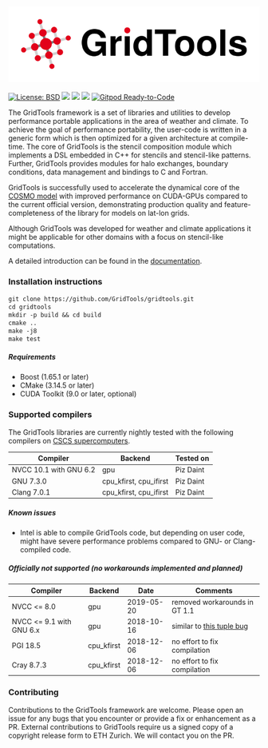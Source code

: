 <a href="https://GridTools.github.io/gridtools"><img src="docs/_static/logo.svg"/></a>
<br/><br/>
<a target="_blank" href="https://opensource.org/licenses/BSD-3-Clause">![License: BSD][BSD.License]</a>
![](https://github.com/GridTools/gridtools/workflows/CI/badge.svg?branch=master)
![](https://github.com/GridTools/gridtools/workflows/CMake-config/badge.svg?branch=master)
<a target="_blank" href="https://gridtools-slack.herokuapp.com"><img src="https://gridtools-slack.herokuapp.com/badge.svg"></a>
[![Gitpod Ready-to-Code](https://img.shields.io/badge/Gitpod-Ready--to--Code-blue?logo=gitpod)](https://gitpod.io/#https://github.com/GridTools/gridtools) 

The GridTools framework is a set of libraries and utilities to develop performance portable applications in the area of weather and climate. To achieve the goal of performance portability, the user-code is written in a generic form which is then optimized for a given architecture at compile-time. The core of GridTools is the stencil composition module which implements a DSL embedded in C++ for stencils and stencil-like patterns. Further, GridTools provides modules for halo exchanges, boundary conditions, data management and bindings to C and Fortran.

GridTools is successfully used to accelerate the dynamical core of the [COSMO model](http://cosmo-model.org/) with improved performance on CUDA-GPUs compared to the current official version, demonstrating production quality and feature-completeness of the library for models on lat-lon grids.

Although GridTools was developed for weather and climate applications it might be applicable for other domains with a focus on stencil-like computations.

A detailed introduction can be found in the [documentation](https://GridTools.github.io/gridtools).

### Installation instructions

```
git clone https://github.com/GridTools/gridtools.git
cd gridtools
mkdir -p build && cd build
cmake ..
make -j8
make test
```
##### Requirements

- Boost (1.65.1 or later)
- CMake (3.14.5 or later)
- CUDA Toolkit (9.0 or later, optional)

### Supported compilers

The GridTools libraries are currently nightly tested with the following compilers on [CSCS supercomputers](https://www.cscs.ch/computers/overview/).

| Compiler | Backend | Tested on |
| --- | --- | --- |
| NVCC 10.1 with GNU 6.2 | gpu | Piz Daint |
| GNU 7.3.0 | cpu_kfirst, cpu_ifirst | Piz Daint |
| Clang 7.0.1 | cpu_kfirst, cpu_ifirst | Piz Daint |

##### Known issues

- Intel is able to compile GridTools code, but depending on user code, might have severe performance problems compared to GNU- or Clang-compiled code.

##### Officially not supported (no workarounds implemented and planned)

| Compiler | Backend | Date | Comments
| --- | --- | --- | --- |
| NVCC <= 8.0 | gpu | 2019-05-20 | removed workarounds in GT 1.1
| NVCC <= 9.1 with GNU 6.x | gpu | 2018-10-16 | similar to [this tuple bug](https://devtalk.nvidia.com/default/topic/1028112/cuda-setup-and-installation/nvcc-bug-related-to-gcc-6-lt-tuple-gt-header-/)
| PGI 18.5 | cpu_kfirst | 2018-12-06 | no effort to fix compilation
| Cray 8.7.3 | cpu_kfirst | 2018-12-06 | no effort to fix compilation

### Contributing

Contributions to the GridTools framework are welcome. Please open an issue for any bugs that you encounter or provide a fix or enhancement as a PR. External contributions to GridTools require us a signed copy of a copyright release form to ETH Zurich. We will contact you on the PR.

[BSD.License]: https://img.shields.io/badge/License-BSD--3--Clause-blue.svg

